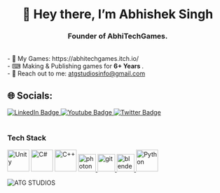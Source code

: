 <h1 align = "center"> 👋 Hey there, I’m Abhishek Singh </h1>
<h3 align = "center"> Founder of AbhiTechGames. </h3>
<br>
- 📂 My Games: https://abhitechgames.itch.io/ <br>
- ⌨ Making & Publishing games for <b> 6+ Years </b>. <br>
- 📧 Reach out to me: <a href = "mailto:atgstudiosinfo@gmail.com"> atgstudiosinfo@gmail.com </a> <br>



## 🌐 Socials:
<div id="badges">
  <a href="https://www.linkedin.com/in/abhitechgames">
    <img src="https://img.shields.io/badge/LinkedIn-blue?style=for-the-badge&logo=linkedin&logoColor=white" alt="LinkedIn Badge"/>
  </a>
  <a href="https://www.youtube.com/@ABHITECHGAMES">
    <img src="https://img.shields.io/badge/YouTube-red?style=for-the-badge&logo=youtube&logoColor=white" alt="Youtube Badge"/>
  </a>
  <a href="https://twitter.com/@AbhiTechGames">
    <img src="https://img.shields.io/badge/Twitter-blue?style=for-the-badge&logo=twitter&logoColor=white" alt="Twitter Badge"/>
  </a>
</div>

<br>

<h3>Tech Stack</h3>
<div id="tech_stack">
<p align="left" dir="auto">
<a href="https://unity.com/" rel="nofollow"><img src="https://camo.githubusercontent.com/c865f98248a1ca0e8fdd54238cd5879bad7ca0aea42ad93a9bea69be0b41d104/68747470733a2f2f70726f66696c696e61746f722e7269736861762e6465762f736b696c6c732d6173736574732f756e6974792e706e67" alt="Unity" height="50" data-canonical-src="https://profilinator.rishav.dev/skills-assets/unity.png" style="max-width: 100%;"></a>  
<a href="https://docs.microsoft.com/en-us/dotnet/csharp/" rel="nofollow"><img src="https://camo.githubusercontent.com/c2e97c54554882f292548b0467847dc1c9ac749b844772455249ddbacef0b23b/68747470733a2f2f70726f66696c696e61746f722e7269736861762e6465762f736b696c6c732d6173736574732f6373686172702d6f726967696e616c2e737667" alt="C#" height="50" data-canonical-src="https://profilinator.rishav.dev/skills-assets/csharp-original.svg" style="max-width: 100%;"></a>
<a href="https://www.cplusplus.com/" rel="nofollow"><img src="https://camo.githubusercontent.com/787f832432b234fc1cef735a0be2e0ac8de34196965c7821fba9ad6f3c43cad6/68747470733a2f2f70726f66696c696e61746f722e7269736861762e6465762f736b696c6c732d6173736574732f63706c7573706c75732d6f726967696e616c2e737667" alt="C++" height="50" data-canonical-src="https://profilinator.rishav.dev/skills-assets/cplusplus-original.svg" style="max-width: 100%;"></a> 
<a href="https://www.photonengine.com/" rel="nofollow"> <img src="https://camo.githubusercontent.com/15c99888532f5c6974014bd612735cf04cfebb9dc6c6f1f25f2901655963911a/68747470733a2f2f7062732e7477696d672e636f6d2f70726f66696c655f696d616765732f3935363531323636343732393037313631372f464e644f7a6966345f343030783430302e6a7067" alt="photon" width="40" height="40" data-canonical-src="https://pbs.twimg.com/profile_images/956512664729071617/FNdOzif4_400x400.jpg" style="max-width: 100%;"> </a>
<a href="https://git-scm.com/" rel="nofollow"> <img src="https://camo.githubusercontent.com/4a7a569c77b2e448bf41eb3ccbf6468f9505b066fab005202d2b16a5972026bc/68747470733a2f2f75706c6f61642e77696b696d656469612e6f72672f77696b6970656469612f636f6d6d6f6e732f332f33662f4769745f69636f6e2e737667" alt="git" width="40" height="40" data-canonical-src="https://upload.wikimedia.org/wikipedia/commons/3/3f/Git_icon.svg" style="max-width: 100%;"> </a>
<a href="https://www.blender.org/" rel="nofollow"> <img src="https://camo.githubusercontent.com/e0487aed7f40cdb906e065533fd877b70266647e6abdd0642b2b2c368eebda18/68747470733a2f2f646f776e6c6f61642e626c656e6465722e6f72672f6272616e64696e672f636f6d6d756e6974792f626c656e6465725f636f6d6d756e6974795f62616467655f77686974652e737667" alt="blender" width="40" height="40" data-canonical-src="https://download.blender.org/branding/community/blender_community_badge_white.svg" style="max-width: 100%;"> </a>
<a href="https://www.python.org/" rel="nofollow"><img src="https://camo.githubusercontent.com/157855944afc6e6656810c9e0002ab5b4a82b66b0e404aa2a5a3af7f7a0b4542/68747470733a2f2f70726f66696c696e61746f722e7269736861762e6465762f736b696c6c732d6173736574732f707974686f6e2d6f726967696e616c2e737667" alt="Python" height="50" data-canonical-src="https://profilinator.rishav.dev/skills-assets/python-original.svg" style="max-width: 100%;"></a>  
</p>
  
![ATG STUDIOS](https://user-images.githubusercontent.com/59042408/183282615-149b0ef9-5972-4a92-bc58-11a4fa585238.png)

<!---
abhitechgames/abhitechgames is a ✨ special ✨ repository because its `README.md` (this file) appears on your GitHub profile.
You can click the Preview link to take a look at your changes.
--->
